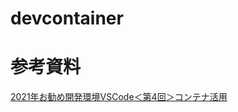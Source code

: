 # devcontainer

# 参考資料
[2021年お勧め開発環境VSCode＜第4回＞コンテナ活用](https://www.cqpub.co.jp/interface/download/contents2021.htm)
